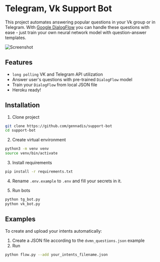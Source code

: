 # Telegram, Vk Support Bot

This project automates answering popular questions in your Vk group or in Telegram.
With [Google DialogFlow](https://cloud.google.com/dialogflow/docs/) you can handle these questions with ease - just train your own neural network model with question-answer templates.

![Screenshot](Screenshot.png)

## Features
- `long polling` VK and Telegram API utilization
- Answer user's questions with pre-trained `DialogFlow` model
- Train your `DialogFlow` from local JSON file
- Heroku ready!

## Installation
1. Clone project
```bash
git clone https://github.com/gennadis/support-bot
cd support-bot
```

2. Create virtual environment
```bash
python3 -m venv venv
source venv/bin/activate
```

3. Install requirements
```bash
pip install -r requirements.txt
```

4. Rename `.env.example` to `.env` and fill your secrets in it.  

5. Run bots
```bash
python tg_bot.py
python vk_bot.py
```

## Examples
To create and upload your intents automatically:
1. Create a JSON file according to the `dvmn_questions.json` example
2. Run 
```bash
python flow.py --add your_intents_filename.json
```
